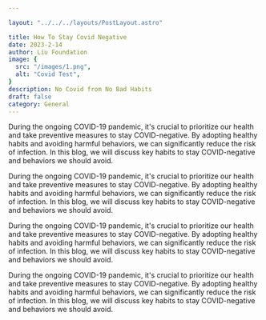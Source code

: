 ```yaml
---

layout: "../../../layouts/PostLayout.astro"

title: How To Stay Covid Negative
date: 2023-2-14
author: Liu Foundation 
image: {
  src: "/images/1.png",
  alt: "Covid Test",
}
description: No Covid from No Bad Habits
draft: false
category: General
---
```


During the ongoing COVID-19 pandemic, it's crucial to prioritize our health and take preventive measures to stay COVID-negative. By adopting healthy habits and avoiding harmful behaviors, we can significantly reduce the risk of infection. In this blog, we will discuss key habits to stay COVID-negative and behaviors we should avoid.

During the ongoing COVID-19 pandemic, it's crucial to prioritize our health and take preventive measures to stay COVID-negative. By adopting healthy habits and avoiding harmful behaviors, we can significantly reduce the risk of infection. In this blog, we will discuss key habits to stay COVID-negative and behaviors we should avoid.

During the ongoing COVID-19 pandemic, it's crucial to prioritize our health and take preventive measures to stay COVID-negative. By adopting healthy habits and avoiding harmful behaviors, we can significantly reduce the risk of infection. In this blog, we will discuss key habits to stay COVID-negative and behaviors we should avoid.

During the ongoing COVID-19 pandemic, it's crucial to prioritize our health and take preventive measures to stay COVID-negative. By adopting healthy habits and avoiding harmful behaviors, we can significantly reduce the risk of infection. In this blog, we will discuss key habits to stay COVID-negative and behaviors we should avoid.